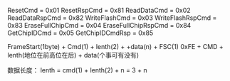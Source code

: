 ResetCmd = 0x01
ResetRspCmd = 0x81
ReadDataCmd = 0x02
ReadDataRspCmd = 0x82
WriteFlashCmd = 0x03
WriteFlashRspCmd = 0x83
EraseFullChipCmd = 0x04
EraseFullChipRspCmd = 0x84
GetChipIDCmd = 0x05
GetChipIDCmdRsp = 0x85


FrameStart(1byte) + Cmd(1) + lenth(2) + +data(n) + FSC(1)
0xFE   +   CMD  + lenth(地位在前高位在后) + data(个事可有没有)

数据长度： lenth = cmd(1) + lenth(2) + n = 3 + n


